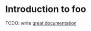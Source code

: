 # Introduction to foo

TODO: write [great documentation](http://jacobian.org/writing/great-documentation/what-to-write/)
